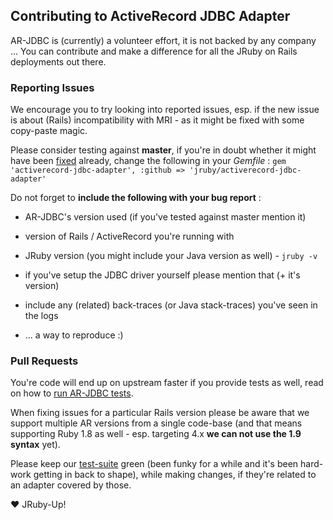 
## Contributing to ActiveRecord JDBC Adapter

AR-JDBC is (currently) a volunteer effort, it is not backed by any company ...
You can contribute and make a difference for all the JRuby on Rails deployments
out there.

### Reporting Issues

We encourage you to try looking into reported issues, esp. if the new issue is about
(Rails) incompatibility with MRI - as it might be fixed with some copy-paste magic.

Please consider testing against **master**, if you're in doubt whether it might
have been [fixed](History.md) already, change the following in your *Gemfile* :
`gem 'activerecord-jdbc-adapter', :github => 'jruby/activerecord-jdbc-adapter'`

Do not forget to **include the following with your bug report** :

* AR-JDBC's version used (if you've tested against master mention it)

* version of Rails / ActiveRecord you're running with

* JRuby version (you might include your Java version as well) - `jruby -v`

* if you've setup the JDBC driver yourself please mention that (+ it's version)

* include any (related) back-traces (or Java stack-traces) you've seen in the logs

* ... a way to reproduce :)

### Pull Requests

You're code will end up on upstream faster if you provide tests as well, read on
how to [run AR-JDBC tests](RUNNING_TESTS.md).

When fixing issues for a particular Rails version please be aware that we support
multiple AR versions from a single code-base (and that means supporting Ruby 1.8
as well - esp. targeting 4.x **we can not use the 1.9 syntax** yet).

Please keep our [test-suite](https://travis-ci.org/jruby/activerecord-jdbc-adapter)
green (been funky for a while and it's been hard-work getting in back to shape),
while making changes, if they're related to an adapter covered by those.

:heart: JRuby-Up!
